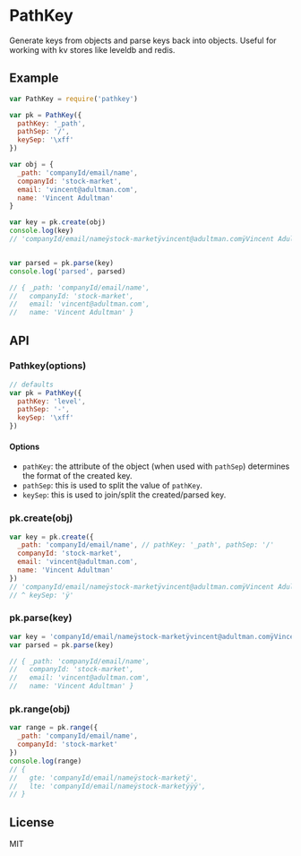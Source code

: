 # PathKey

Generate keys from objects and parse keys back into objects. Useful for working with kv stores like leveldb and redis.

## Example

```js
var PathKey = require('pathkey')

var pk = PathKey({
  pathKey: '_path',
  pathSep: '/',
  keySep: '\xff'
})

var obj = {
  _path: 'companyId/email/name',
  companyId: 'stock-market',
  email: 'vincent@adultman.com',
  name: 'Vincent Adultman'
}

var key = pk.create(obj)
console.log(key)
// 'companyId/email/nameÿstock-marketÿvincent@adultman.comÿVincent Adultman'


var parsed = pk.parse(key)
console.log('parsed', parsed)

// { _path: 'companyId/email/name',
//   companyId: 'stock-market',
//   email: 'vincent@adultman.com',
//   name: 'Vincent Adultman' }
```

## API

### Pathkey(options)

```js
// defaults
var pk = PathKey({
  pathKey: 'level',
  pathSep: '-',
  keySep: '\xff'
})
```

#### Options

* `pathKey`: the attribute of the object (when used with `pathSep`) determines the format of the created key.
* `pathSep`: this is used to split the value of `pathKey`.
* `keySep`: this is used to join/split the created/parsed key.

### pk.create(obj)

```js
var key = pk.create({
  _path: 'companyId/email/name', // pathKey: '_path', pathSep: '/'
  companyId: 'stock-market',
  email: 'vincent@adultman.com',
  name: 'Vincent Adultman'
})
// 'companyId/email/nameÿstock-marketÿvincent@adultman.comÿVincent Adultman'
// ^ keySep: 'ÿ'
```

### pk.parse(key)

```js
var key = 'companyId/email/nameÿstock-marketÿvincent@adultman.comÿVincent Adultman'
var parsed = pk.parse(key)

// { _path: 'companyId/email/name',
//   companyId: 'stock-market',
//   email: 'vincent@adultman.com',
//   name: 'Vincent Adultman' }
```

### pk.range(obj)

```js
var range = pk.range({
  _path: 'companyId/email/name',
  companyId: 'stock-market'
})
console.log(range)
// {
//   gte: 'companyId/email/nameÿstock-marketÿ',
//   lte: 'companyId/email/nameÿstock-marketÿÿÿ',
// }

```

## License

MIT

